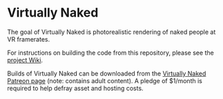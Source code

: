 # Virtually Naked

The goal of Virtually Naked is photorealistic rendering of naked people at VR framerates.

For instructions on building the code from this repository, please see the [project Wiki](https://github.com/virtuallynaked/virtually-naked/wiki/).

Builds of Virtually Naked can be downloaded from the [Virtually Naked Patreon page](https://www.patreon.com/virtuallynaked) (note: contains adult content). A pledge of $1/month is required to help defray asset and hosting costs.
